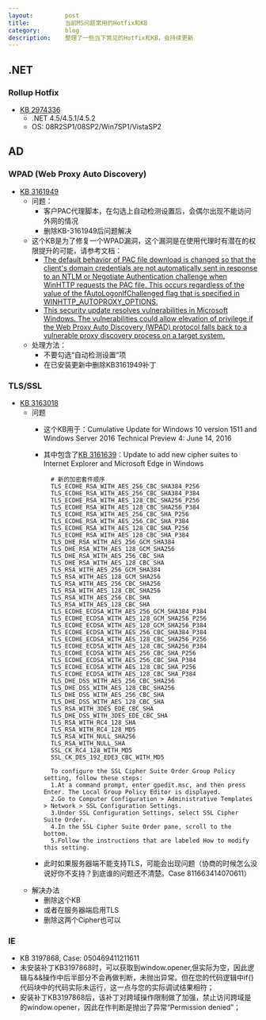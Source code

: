 ```yaml
---
layout:         post
title:          当前MS问题常用的Hotfix和KB
category:       blog
description:    整理了一些当下常见的Hotfix和KB，会持续更新
---
```


## .NET

### Rollup Hotfix
- [KB 2974336](https://support.microsoft.com/en-us/kb/2974336)
	- .NET 4.5/4.5.1/4.5.2
	- OS: 08R2SP1/08SP2/Win7SP1/VistaSP2

## AD

### WPAD (Web Proxy Auto Discovery) 
- [KB 3161949](https://support.microsoft.com/en-sg/kb/3161949)
	- 问题：
		- 客户PAC代理脚本，在勾选上自动检测设置后，会偶尔出现不能访问外网的情况
		- 删除KB-3161949后问题解决
	- 这个KB是为了修复一个WPAD漏洞，这个漏洞是在使用代理时有潜在的权限提升的可能，请参考文档：
		- [The default behavior of PAC file download is changed so that the client's domain credentials are not automatically sent in response to an NTLM or Negotiate Authentication challenge when WinHTTP requests the PAC file. This occurs regardless of the value of the fAutoLogonIfChallenged flag that is specified in WINHTTP\_AUTOPROXY\_OPTIONS.](https://support.microsoft.com/en-sg/kb/3161949)
		- [This security update resolves vulnerabilities in Microsoft Windows. The vulnerabilities could allow elevation of privilege if the Web Proxy Auto Discovery (WPAD) protocol falls back to a vulnerable proxy discovery process on a target system.](https://technet.microsoft.com/library/security/MS16-077)
	- 处理方法：
		- 不要勾选“自动检测设置”项
		- 在已安装更新中删除KB3161949补丁

### TLS/SSL
- [KB 3163018](https://support.microsoft.com/en-us/kb/3163018)
	- 问题
		- 这个KB用于：Cumulative Update for Windows 10 version 1511 and Windows Server 2016 Technical Preview 4: June 14, 2016
		- 其中包含了[KB 3161639](https://support.microsoft.com/en-us/kb/3161639)：Update to add new cipher suites to Internet Explorer and Microsoft Edge in Windows

				# 新的加密套件顺序
				TLS_ECDHE_RSA_WITH_AES_256_CBC_SHA384_P256
				TLS_ECDHE_RSA_WITH_AES_256_CBC_SHA384_P384
				TLS_ECDHE_RSA_WITH_AES_128_CBC_SHA256_P256
				TLS_ECDHE_RSA_WITH_AES_128_CBC_SHA256_P384
				TLS_ECDHE_RSA_WITH_AES_256_CBC_SHA_P256
				TLS_ECDHE_RSA_WITH_AES_256_CBC_SHA_P384
				TLS_ECDHE_RSA_WITH_AES_128_CBC_SHA_P256
				TLS_ECDHE_RSA_WITH_AES_128_CBC_SHA_P384
				TLS_DHE_RSA_WITH_AES_256_GCM_SHA384
				TLS_DHE_RSA_WITH_AES_128_GCM_SHA256
				TLS_DHE_RSA_WITH_AES_256_CBC_SHA
				TLS_DHE_RSA_WITH_AES_128_CBC_SHA
				TLS_RSA_WITH_AES_256_GCM_SHA384
				TLS_RSA_WITH_AES_128_GCM_SHA256
				TLS_RSA_WITH_AES_256_CBC_SHA256
				TLS_RSA_WITH_AES_128_CBC_SHA256
				TLS_RSA_WITH_AES_256_CBC_SHA
				TLS_RSA_WITH_AES_128_CBC_SHA
				TLS_ECDHE_ECDSA_WITH_AES_256_GCM_SHA384_P384
				TLS_ECDHE_ECDSA_WITH_AES_128_GCM_SHA256_P256
				TLS_ECDHE_ECDSA_WITH_AES_128_GCM_SHA256_P384
				TLS_ECDHE_ECDSA_WITH_AES_256_CBC_SHA384_P384
				TLS_ECDHE_ECDSA_WITH_AES_128_CBC_SHA256_P256
				TLS_ECDHE_ECDSA_WITH_AES_128_CBC_SHA256_P384
				TLS_ECDHE_ECDSA_WITH_AES_256_CBC_SHA_P256
				TLS_ECDHE_ECDSA_WITH_AES_256_CBC_SHA_P384
				TLS_ECDHE_ECDSA_WITH_AES_128_CBC_SHA_P256
				TLS_ECDHE_ECDSA_WITH_AES_128_CBC_SHA_P384
				TLS_DHE_DSS_WITH_AES_256_CBC_SHA256
				TLS_DHE_DSS_WITH_AES_128_CBC_SHA256
				TLS_DHE_DSS_WITH_AES_256_CBC_SHA
				TLS_DHE_DSS_WITH_AES_128_CBC_SHA
				TLS_RSA_WITH_3DES_EDE_CBC_SHA
				TLS_DHE_DSS_WITH_3DES_EDE_CBC_SHA
				TLS_RSA_WITH_RC4_128_SHA
				TLS_RSA_WITH_RC4_128_MD5
				TLS_RSA_WITH_NULL_SHA256
				TLS_RSA_WITH_NULL_SHA
				SSL_CK_RC4_128_WITH_MD5
				SSL_CK_DES_192_EDE3_CBC_WITH_MD5

				To configure the SSL Cipher Suite Order Group Policy setting, follow these steps:
				1.At a command prompt, enter gpedit.msc, and then press Enter. The Local Group Policy Editor is displayed.
				2.Go to Computer Configuration > Administrative Templates > Network > SSL Configuration Settings. 
				3.Under SSL Configuration Settings, select SSL Cipher Suite Order.
				4.In the SSL Cipher Suite Order pane, scroll to the bottom.
				5.Follow the instructions that are labeled How to modify this setting.

		- 此时如果服务器端不能支持TLS，可能会出现问题（协商的时候怎么没说好你不支持？到底谁的问题还不清楚。Case 811663414070611）
	- 解决办法
		- 删除这个KB
		- 或者在服务器端启用TLS
		- 删除这两个Cipher也可以

### IE

- KB 3197868, Case: 050469411211611
- 未安装补丁KB3197868时，可以获取到window.opener,但实际为空，因此逻辑与&&操作中后半部分不会再做判断，未抛出异常。但在您的代码逻辑中if{}代码块中的代码实际未运行，这一点与您的实际调试结果相符；
- 安装补丁KB3197868后，该补丁对跨域操作限制做了加强，禁止访问跨域是的window.opener，因此在作判断是抛出了异常“Permission denied”；
